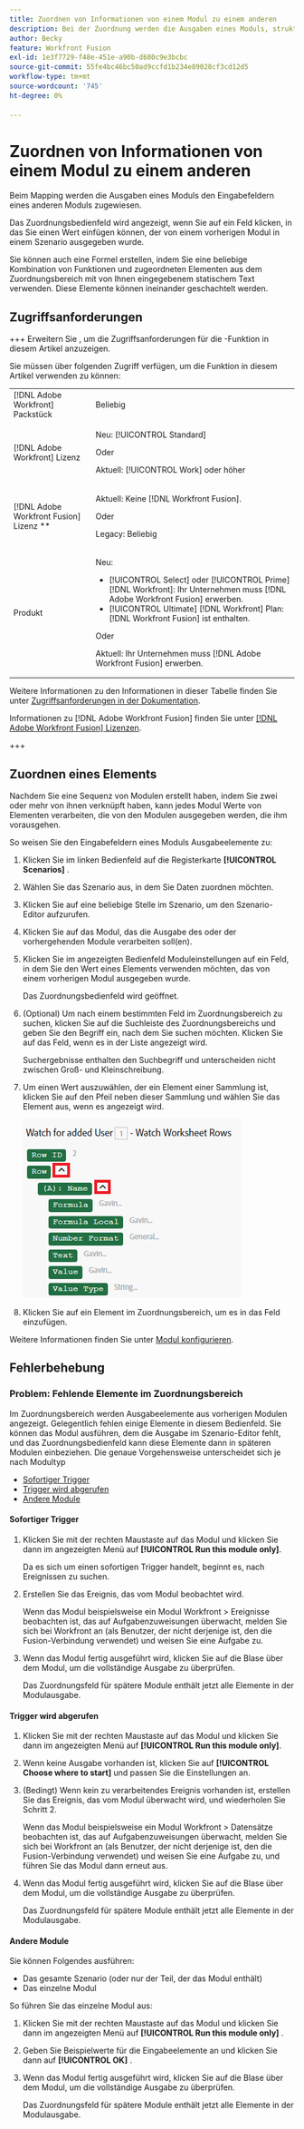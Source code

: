 ```yaml
---
title: Zuordnen von Informationen von einem Modul zu einem anderen
description: Bei der Zuordnung werden die Ausgaben eines Moduls, strukturiert in Elemente, den Eingabefeldern eines anderen Moduls zugewiesen.
author: Becky
feature: Workfront Fusion
exl-id: 1e3f7729-f48e-451e-a90b-d680c9e3bcbc
source-git-commit: 55fe4bc46bc50ad9ccfd1b234e89028cf3cd12d5
workflow-type: tm+mt
source-wordcount: '745'
ht-degree: 0%

---
```


# Zuordnen von Informationen von einem Modul zu einem anderen

Beim Mapping werden die Ausgaben eines Moduls den Eingabefeldern eines anderen Moduls zugewiesen.

Das Zuordnungsbedienfeld wird angezeigt, wenn Sie auf ein Feld klicken, in das Sie einen Wert einfügen können, der von einem vorherigen Modul in einem Szenario ausgegeben wurde.

Sie können auch eine Formel erstellen, indem Sie eine beliebige Kombination von Funktionen und zugeordneten Elementen aus dem Zuordnungsbereich mit von Ihnen eingegebenem statischem Text verwenden. Diese Elemente können ineinander geschachtelt werden.

## Zugriffsanforderungen

+++ Erweitern Sie , um die Zugriffsanforderungen für die -Funktion in diesem Artikel anzuzeigen.

Sie müssen über folgenden Zugriff verfügen, um die Funktion in diesem Artikel verwenden zu können:

<table style="table-layout:auto">
 <col> 
 <col> 
 <tbody> 
  <tr> 
   <td role="rowheader">[!DNL Adobe Workfront] Packstück</td> 
   <td> <p>Beliebig</p> </td> 
  </tr> 
  <tr data-mc-conditions=""> 
   <td role="rowheader">[!DNL Adobe Workfront] Lizenz</td> 
   <td> <p>Neu: [!UICONTROL Standard]</p><p>Oder</p><p>Aktuell: [!UICONTROL Work] oder höher</p> </td> 
  </tr> 
  <tr> 
   <td role="rowheader">[!DNL Adobe Workfront Fusion] Lizenz **</td> 
   <td>
   <p>Aktuell: Keine [!DNL Workfront Fusion].</p>
   <p>Oder</p>
   <p>Legacy: Beliebig </p>
   </td> 
  </tr> 
  <tr> 
   <td role="rowheader">Produkt</td> 
   <td>
   <p>Neu:</p> <ul><li>[!UICONTROL Select] oder [!UICONTROL Prime] [!DNL Workfront]: Ihr Unternehmen muss [!DNL Adobe Workfront Fusion] erwerben.</li><li>[!UICONTROL Ultimate] [!DNL Workfront] Plan: [!DNL Workfront Fusion] ist enthalten.</li></ul>
   <p>Oder</p>
   <p>Aktuell: Ihr Unternehmen muss [!DNL Adobe Workfront Fusion] erwerben.</p>
   </td> 
  </tr>
 </tbody> 
</table>

Weitere Informationen zu den Informationen in dieser Tabelle finden Sie unter [Zugriffsanforderungen in der Dokumentation](/help/workfront-fusion/references/licenses-and-roles/access-level-requirements-in-documentation.md).

Informationen zu [!DNL Adobe Workfront Fusion] finden Sie unter [[!DNL Adobe Workfront Fusion] Lizenzen](/help/workfront-fusion/set-up-and-manage-workfront-fusion/licensing-operations-overview/license-automation-vs-integration.md).

+++

## Zuordnen eines Elements

Nachdem Sie eine Sequenz von Modulen erstellt haben, indem Sie zwei oder mehr von ihnen verknüpft haben, kann jedes Modul Werte von Elementen verarbeiten, die von den Modulen ausgegeben werden, die ihm vorausgehen.

So weisen Sie den Eingabefeldern eines Moduls Ausgabeelemente zu:

1. Klicken Sie im linken Bedienfeld auf die Registerkarte **[!UICONTROL Scenarios]** .
1. Wählen Sie das Szenario aus, in dem Sie Daten zuordnen möchten.
1. Klicken Sie auf eine beliebige Stelle im Szenario, um den Szenario-Editor aufzurufen.
1. Klicken Sie auf das Modul, das die Ausgabe des oder der vorhergehenden Module verarbeiten soll(en).
1. Klicken Sie im angezeigten Bedienfeld Moduleinstellungen auf ein Feld, in dem Sie den Wert eines Elements verwenden möchten, das von einem vorherigen Modul ausgegeben wurde.

   Das Zuordnungsbedienfeld wird geöffnet.

1. (Optional) Um nach einem bestimmten Feld im Zuordnungsbereich zu suchen, klicken Sie auf die Suchleiste des Zuordnungsbereichs und geben Sie den Begriff ein, nach dem Sie suchen möchten. Klicken Sie auf das Feld, wenn es in der Liste angezeigt wird.

   Suchergebnisse enthalten den Suchbegriff und unterscheiden nicht zwischen Groß- und Kleinschreibung.
1. Um einen Wert auszuwählen, der ein Element einer Sammlung ist, klicken Sie auf den Pfeil neben dieser Sammlung und wählen Sie das Element aus, wenn es angezeigt wird.

   ![Sammlungselement](assets/collection-dropdown.png)

1. Klicken Sie auf ein Element im Zuordnungsbereich, um es in das Feld einzufügen.

Weitere Informationen finden Sie unter [Modul konfigurieren](/help/workfront-fusion/create-scenarios/add-modules/configure-a-modules-settings.md).


## Fehlerbehebung

### Problem: Fehlende Elemente im Zuordnungsbereich

Im Zuordnungsbereich werden Ausgabeelemente aus vorherigen Modulen angezeigt. Gelegentlich fehlen einige Elemente in diesem Bedienfeld. Sie können das Modul ausführen, dem die Ausgabe im Szenario-Editor fehlt, und das Zuordnungsbedienfeld kann diese Elemente dann in späteren Modulen einbeziehen. Die genaue Vorgehensweise unterscheidet sich je nach Modultyp

* [Sofortiger Trigger](#instant-trigger)
* [Trigger wird abgerufen](#polling-trigger)
* [Andere Module](#other-modules)

#### Sofortiger Trigger

1. Klicken Sie mit der rechten Maustaste auf das Modul und klicken Sie dann im angezeigten Menü auf **[!UICONTROL Run this module only]**.

   Da es sich um einen sofortigen Trigger handelt, beginnt es, nach Ereignissen zu suchen.

1. Erstellen Sie das Ereignis, das vom Modul beobachtet wird.

   Wenn das Modul beispielsweise ein Modul Workfront > Ereignisse beobachten ist, das auf Aufgabenzuweisungen überwacht, melden Sie sich bei Workfront an (als Benutzer, der nicht derjenige ist, den die Fusion-Verbindung verwendet) und weisen Sie eine Aufgabe zu.

1. Wenn das Modul fertig ausgeführt wird, klicken Sie auf die Blase über dem Modul, um die vollständige Ausgabe zu überprüfen.

   Das Zuordnungsfeld für spätere Module enthält jetzt alle Elemente in der Modulausgabe.

#### Trigger wird abgerufen

1. Klicken Sie mit der rechten Maustaste auf das Modul und klicken Sie dann im angezeigten Menü auf **[!UICONTROL Run this module only]**.
1. Wenn keine Ausgabe vorhanden ist, klicken Sie auf **[!UICONTROL Choose where to start]** und passen Sie die Einstellungen an.
1. (Bedingt) Wenn kein zu verarbeitendes Ereignis vorhanden ist, erstellen Sie das Ereignis, das vom Modul überwacht wird, und wiederholen Sie Schritt 2.

   Wenn das Modul beispielsweise ein Modul Workfront > Datensätze beobachten ist, das auf Aufgabenzuweisungen überwacht, melden Sie sich bei Workfront an (als Benutzer, der nicht derjenige ist, den die Fusion-Verbindung verwendet) und weisen Sie eine Aufgabe zu, und führen Sie das Modul dann erneut aus.

1. Wenn das Modul fertig ausgeführt wird, klicken Sie auf die Blase über dem Modul, um die vollständige Ausgabe zu überprüfen.

   Das Zuordnungsfeld für spätere Module enthält jetzt alle Elemente in der Modulausgabe.

#### Andere Module

Sie können Folgendes ausführen:

* Das gesamte Szenario (oder nur der Teil, der das Modul enthält)
* Das einzelne Modul

So führen Sie das einzelne Modul aus:

1. Klicken Sie mit der rechten Maustaste auf das Modul und klicken Sie dann im angezeigten Menü auf **[!UICONTROL Run this module only]** .
1. Geben Sie Beispielwerte für die Eingabeelemente an und klicken Sie dann auf **[!UICONTROL OK]** .
1. Wenn das Modul fertig ausgeführt wird, klicken Sie auf die Blase über dem Modul, um die vollständige Ausgabe zu überprüfen.

   Das Zuordnungsfeld für spätere Module enthält jetzt alle Elemente in der Modulausgabe.
